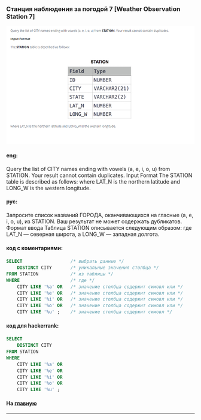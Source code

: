 ### Станция наблюдения за погодой 7 [Weather Observation Station 7]

<img src="./art/12.png" alt="solution" >

#### eng:
Query the list of CITY names ending with vowels (a, e, i, o, u) from STATION. Your result cannot contain duplicates.
Input Format
The STATION table is described as follows:
where LAT_N is the northern latitude and LONG_W is the western longitude.


#### рус:
Запросите список названий ГОРОДА, оканчивающихся на гласные (a, e, i, o, u), из STATION. Ваш результат не может содержать дубликатов.
Формат ввода
Таблица STATION описывается следующим образом:
где LAT_N — северная широта, а LONG_W — западная долгота.


#### код с коментариями:
```sql
SELECT                  /* выбрать данные */
    DISTINCT CITY       /* уникальные значения столбца */
FROM STATION            /* из таблицы */
WHERE                   /* где */
    CITY LIKE '%a' OR   /* значение столбца содержит симовл или */
    CITY LIKE '%e' OR   /* значение столбца содержит симовл или */
    CITY LIKE '%i' OR   /* значение столбца содержит симовл или */
    CITY LIKE '%o' OR   /* значение столбца содержит симовл или */
    CITY LIKE '%u' ;    /* значение столбца содержит симовл */
```

#### код для hackerrank:
```sql
SELECT 
    DISTINCT CITY 
FROM STATION 
WHERE 
    CITY LIKE '%a' OR 
    CITY LIKE '%e' OR 
    CITY LIKE '%i' OR 
    CITY LIKE '%o' OR 
    CITY LIKE '%u' ;
```

#### На [главную](https://github.com/BEPb/hackerrank_sql#readme)

---